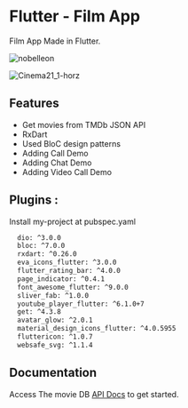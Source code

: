 
# Flutter - Film App

Film App Made in Flutter.

<p align="left"> <img src="https://komarev.com/ghpvc/?username=Nobelleon&label=Profile%20views&color=0e75b6&style=flat" alt="nobelleon" /> </p>

![Cinema21_1-horz](https://user-images.githubusercontent.com/76748114/147122275-d061622b-da11-4e42-ba79-f93a80e3eaff.jpg)

## Features

- Get movies from TMDb JSON API
- RxDart
- Used BloC design patterns
- Adding Call Demo
- Adding Chat Demo
- Adding Video Call Demo


## Plugins :

Install my-project at pubspec.yaml

```bash
  dio: ^3.0.0
  bloc: ^7.0.0 
  rxdart: ^0.26.0
  eva_icons_flutter: ^3.0.0
  flutter_rating_bar: ^4.0.0
  page_indicator: ^0.4.1
  font_awesome_flutter: ^9.0.0
  sliver_fab: ^1.0.0
  youtube_player_flutter: ^6.1.0+7
  get: ^4.3.8 
  avatar_glow: ^2.0.1
  material_design_icons_flutter: ^4.0.5955
  fluttericon: ^1.0.7
  websafe_svg: ^1.1.4
```
    
## Documentation

Access The movie DB [API Docs](https://developers.themoviedb.org/) to get started.


